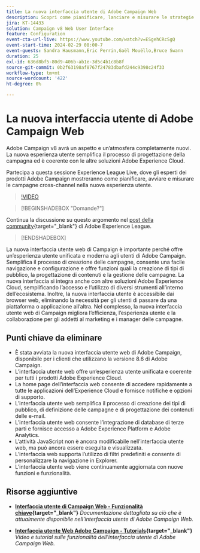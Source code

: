 ```yaml
---
title: La nuova interfaccia utente di Adobe Campaign Web
description: Scopri come pianificare, lanciare e misurare le strategie di marketing cross-channel, incluso il marketing via e-mail e il marketing sui social media, utilizzando la nuova interfaccia utente web di Adobe Campaign.
jira: KT-14433
solution: Campaign v8 Web User Interface
feature: Configuration
event-cta-url-live: https://www.youtube.com/watch?v=ESgehCRcSgQ
event-start-time: 2024-02-29 08:00-7
event-guests: Sandra Hausmann,Eric Perrin,Gaël Mouëllo,Bruce Swann
duration: 25
exl-id: 636d8bf5-80d9-406b-ab1e-3d5c4b1c8b8f
source-git-commit: 0b2f63198af8767f24783dbafd244c9398c24f33
workflow-type: tm+mt
source-wordcount: '422'
ht-degree: 0%

---
```


# La nuova interfaccia utente di Adobe Campaign Web

Adobe Campaign v8 avrà un aspetto e un’atmosfera completamente nuovi. La nuova esperienza utente semplifica il processo di progettazione della campagna ed è coerente con le altre soluzioni Adobe Experience Cloud.

Partecipa a questa sessione Experience League Live, dove gli esperti dei prodotti Adobe Campaign mostreranno come pianificare, avviare e misurare le campagne cross-channel nella nuova esperienza utente.

>[!VIDEO](https://video.tv.adobe.com/v/3427258/?quality=12&learn=on)

>[!BEGINSHADEBOX &quot;Domande?&quot;]

Continua la discussione su questo argomento nel [post della community](https://experienceleaguecommunities.adobe.com/t5/adobe-campaign-classic/experience-league-live-post-session-discussion-leaping-ahead/m-p/656893#M2671){target="_blank"} di Adobe Experience League.

>[!ENDSHADEBOX]

La nuova interfaccia utente web di Campaign è importante perché offre un’esperienza utente unificata e moderna agli utenti di Adobe Campaign. Semplifica il processo di creazione delle campagne, consente una facile navigazione e configurazione e offre funzioni quali la creazione di tipi di pubblico, la progettazione di contenuti e la gestione delle campagne. La nuova interfaccia si integra anche con altre soluzioni Adobe Experience Cloud, semplificando l’accesso e l’utilizzo di diversi strumenti all’interno dell’ecosistema. Inoltre, la nuova interfaccia utente è accessibile dai browser web, eliminando la necessità per gli utenti di passare da una piattaforma o applicazione all’altra. Nel complesso, la nuova interfaccia utente web di Campaign migliora l’efficienza, l’esperienza utente e la collaborazione per gli addetti al marketing e i manager delle campagne.

## Punti chiave da eliminare

* È stata avviata la nuova interfaccia utente web di Adobe Campaign, disponibile per i clienti che utilizzano la versione 8.6 di Adobe Campaign.
* L’interfaccia utente web offre un’esperienza utente unificata e coerente per tutti i prodotti Adobe Experience Cloud.
* La home page dell’interfaccia web consente di accedere rapidamente a tutte le applicazioni dell’Experience Cloud e fornisce notifiche e opzioni di supporto.
* L’interfaccia utente web semplifica il processo di creazione dei tipi di pubblico, di definizione delle campagne e di progettazione dei contenuti delle e-mail.
* L’interfaccia utente web consente l’integrazione di database di terze parti e fornisce accesso a Adobe Experience Platform e Adobe Analytics.
* L’attività JavaScript non è ancora modificabile nell’interfaccia utente web, ma può ancora essere eseguita e visualizzata.
* L’interfaccia web supporta l’utilizzo di filtri predefiniti e consente di personalizzare la navigazione in Explorer.
* L’interfaccia utente web viene continuamente aggiornata con nuove funzioni e funzionalità.


## Risorse aggiuntive

* **[Interfaccia utente di Campaign Web - Funzionalità chiave](https://experienceleague.adobe.com/docs/campaign-web/v8/whats-new.html?lang=it){target="_blank"}**
  *Documentazione dettagliata su ciò che è attualmente disponibile nell&#39;interfaccia utente di Adobe Campaign Web.*

* **[Interfaccia utente Web Adobe Campaign - Tutorials](https://experienceleague.adobe.com/docs/campaign-web-learn/tutorials/overview.html?lang=it){target="_blank"}**
  *Video e tutorial sulle funzionalità dell&#39;interfaccia utente di Adobe Campaign Web.*

